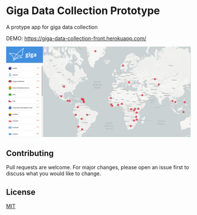 # Giga Data Collection Prototype

A protype app for giga data collection

DEMO: https://giga-data-collection-front.herokuapp.com/

![alt text](https://raw.githubusercontent.com/sanoylab/giga-prototype/master/screenshot.PNG)



## Contributing
Pull requests are welcome. For major changes, please open an issue first to discuss what you would like to change.

## License
[MIT](https://choosealicense.com/licenses/mit/)